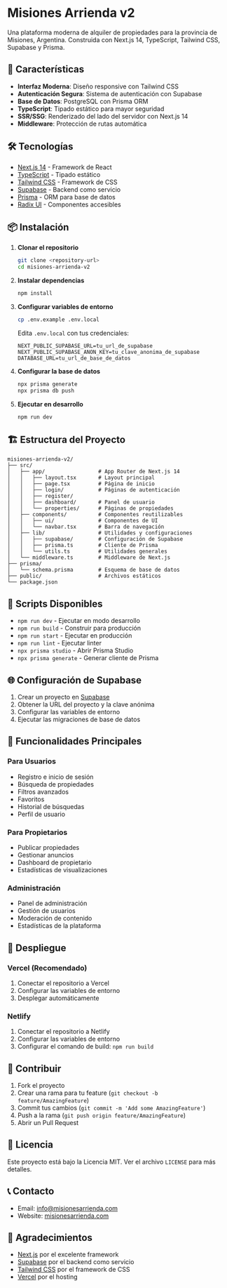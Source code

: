 # Misiones Arrienda v2

Una plataforma moderna de alquiler de propiedades para la provincia de Misiones, Argentina. Construida con Next.js 14, TypeScript, Tailwind CSS, Supabase y Prisma.

## 🚀 Características

- **Interfaz Moderna**: Diseño responsive con Tailwind CSS
- **Autenticación Segura**: Sistema de autenticación con Supabase
- **Base de Datos**: PostgreSQL con Prisma ORM
- **TypeScript**: Tipado estático para mayor seguridad
- **SSR/SSG**: Renderizado del lado del servidor con Next.js 14
- **Middleware**: Protección de rutas automática

## 🛠️ Tecnologías

- [Next.js 14](https://nextjs.org/) - Framework de React
- [TypeScript](https://www.typescriptlang.org/) - Tipado estático
- [Tailwind CSS](https://tailwindcss.com/) - Framework de CSS
- [Supabase](https://supabase.com/) - Backend como servicio
- [Prisma](https://www.prisma.io/) - ORM para base de datos
- [Radix UI](https://www.radix-ui.com/) - Componentes accesibles

## 📦 Instalación

1. **Clonar el repositorio**
   ```bash
   git clone <repository-url>
   cd misiones-arrienda-v2
   ```

2. **Instalar dependencias**
   ```bash
   npm install
   ```

3. **Configurar variables de entorno**
   ```bash
   cp .env.example .env.local
   ```
   
   Edita `.env.local` con tus credenciales:
   ```env
   NEXT_PUBLIC_SUPABASE_URL=tu_url_de_supabase
   NEXT_PUBLIC_SUPABASE_ANON_KEY=tu_clave_anonima_de_supabase
   DATABASE_URL=tu_url_de_base_de_datos
   ```

4. **Configurar la base de datos**
   ```bash
   npx prisma generate
   npx prisma db push
   ```

5. **Ejecutar en desarrollo**
   ```bash
   npm run dev
   ```

## 🏗️ Estructura del Proyecto

```
misiones-arrienda-v2/
├── src/
│   ├── app/                 # App Router de Next.js 14
│   │   ├── layout.tsx       # Layout principal
│   │   ├── page.tsx         # Página de inicio
│   │   ├── login/           # Páginas de autenticación
│   │   ├── register/
│   │   ├── dashboard/       # Panel de usuario
│   │   └── properties/      # Páginas de propiedades
│   ├── components/          # Componentes reutilizables
│   │   ├── ui/              # Componentes de UI
│   │   └── navbar.tsx       # Barra de navegación
│   ├── lib/                 # Utilidades y configuraciones
│   │   ├── supabase/        # Configuración de Supabase
│   │   ├── prisma.ts        # Cliente de Prisma
│   │   └── utils.ts         # Utilidades generales
│   └── middleware.ts        # Middleware de Next.js
├── prisma/
│   └── schema.prisma        # Esquema de base de datos
├── public/                  # Archivos estáticos
└── package.json
```

## 🔧 Scripts Disponibles

- `npm run dev` - Ejecutar en modo desarrollo
- `npm run build` - Construir para producción
- `npm run start` - Ejecutar en producción
- `npm run lint` - Ejecutar linter
- `npx prisma studio` - Abrir Prisma Studio
- `npx prisma generate` - Generar cliente de Prisma

## 🌐 Configuración de Supabase

1. Crear un proyecto en [Supabase](https://supabase.com/)
2. Obtener la URL del proyecto y la clave anónima
3. Configurar las variables de entorno
4. Ejecutar las migraciones de base de datos

## 📱 Funcionalidades Principales

### Para Usuarios
- Registro e inicio de sesión
- Búsqueda de propiedades
- Filtros avanzados
- Favoritos
- Historial de búsquedas
- Perfil de usuario

### Para Propietarios
- Publicar propiedades
- Gestionar anuncios
- Dashboard de propietario
- Estadísticas de visualizaciones

### Administración
- Panel de administración
- Gestión de usuarios
- Moderación de contenido
- Estadísticas de la plataforma

## 🚀 Despliegue

### Vercel (Recomendado)
1. Conectar el repositorio a Vercel
2. Configurar las variables de entorno
3. Desplegar automáticamente

### Netlify
1. Conectar el repositorio a Netlify
2. Configurar las variables de entorno
3. Configurar el comando de build: `npm run build`

## 🤝 Contribuir

1. Fork el proyecto
2. Crear una rama para tu feature (`git checkout -b feature/AmazingFeature`)
3. Commit tus cambios (`git commit -m 'Add some AmazingFeature'`)
4. Push a la rama (`git push origin feature/AmazingFeature`)
5. Abrir un Pull Request

## 📄 Licencia

Este proyecto está bajo la Licencia MIT. Ver el archivo `LICENSE` para más detalles.

## 📞 Contacto

- Email: info@misionesarrienda.com
- Website: [misionesarrienda.com](https://misionesarrienda.com)

## 🙏 Agradecimientos

- [Next.js](https://nextjs.org/) por el excelente framework
- [Supabase](https://supabase.com/) por el backend como servicio
- [Tailwind CSS](https://tailwindcss.com/) por el framework de CSS
- [Vercel](https://vercel.com/) por el hosting
